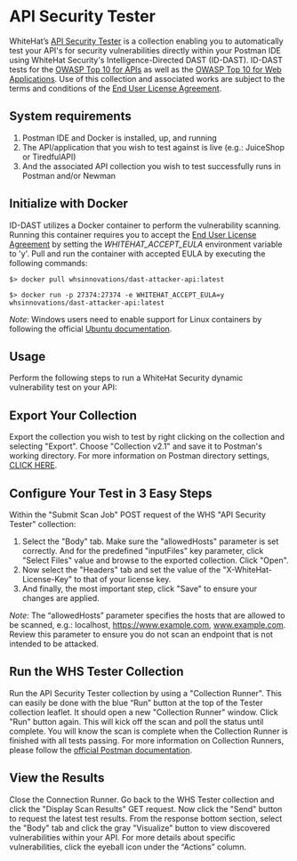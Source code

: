 # API Security Tester

WhiteHat’s [API Security Tester](https://www.postman.com/whitehatsec-innovations/workspace/api-security-tester/overview) is a collection enabling you to automatically test your API's for security vulnerabilities directly within your Postman IDE using WhiteHat Security's Intelligence-Directed DAST (ID-DAST). ID-DAST tests for the [OWASP Top 10 for APIs](https://owasp.org/www-project-api-security/) as well as the [OWASP Top 10 for Web Applications](https://owasp.org/www-project-top-ten/). Use of this collection and associated works are subject to the terms and conditions of the [End User License Agreement](https://www.whitehatsec.com/terms-conditions/eula-postman/).

## System requirements  
1) Postman IDE and Docker is installed, up, and running
2) The API/application that you wish to test against is live (e.g.: JuiceShop or TiredfulAPI)
3) And the associated API collection you wish to test successfully runs in Postman and/or Newman

## Initialize with Docker
ID-DAST utilizes a Docker container to perform the vulnerability scanning. Running this container requires you to accept the [End User License Agreement](https://www.whitehatsec.com/terms-conditions/eula-postman/) by setting the _WHITEHAT_ACCEPT_EULA_ environment variable to 'y'. Pull and run the container with accepted EULA by executing the following commands:

`$> docker pull whsinnovations/dast-attacker-api:latest`

`$> docker run -p 27374:27374 -e WHITEHAT_ACCEPT_EULA=y whsinnovations/dast-attacker-api:latest`

_Note_: Windows users need to enable support for Linux containers by following the official [Ubuntu documentation](https://ubuntu.com/tutorials/windows-ubuntu-hyperv-containers).

## Usage
Perform the following steps to run a WhiteHat Security dynamic vulnerability test on your API:

## Export Your Collection
Export the collection you wish to test by right clicking on the collection and selecting "Export". Choose "Collection v2.1" and save it to Postman's working directory. For more information on Postman directory settings, [CLICK HERE](https://learning.postman.com/docs/getting-started/settings/#working-directory). 

## Configure Your Test in 3 Easy Steps
Within the "Submit Scan Job" POST request of the WHS "API Security Tester" collection: 
1)	Select the "Body" tab. Make sure the "allowedHosts" parameter is set correctly. And for the predefined "inputFiles" key parameter, click "Select Files" value and browse to the exported collection. Click "Open".
2)	Now select the "Headers" tab and set the value of the "X-WhiteHat-License-Key" to that of your license key. 
3)	And finally, the most important step, click "Save" to ensure your changes are applied.

_Note_: The “allowedHosts” parameter specifies the hosts that are allowed to be scanned, e.g.: localhost, https://www.example.com, www.example.com.
Review this parameter to ensure you do not scan an endpoint that is not intended to be attacked.

## Run the WHS Tester Collection
Run the API Security Tester collection by using a "Collection Runner". This can easily be done with the blue “Run” button at the top of the Tester collection leaflet. It should open a new "Collection Runner" window. Click "Run" button again. This will kick off the scan and poll the status until complete. You will know the scan is complete when the Collection Runner is finished with all tests passing. For more information on Collection Runners, please follow the [official Postman documentation](https://learning.postman.com/docs/running-collections/intro-to-collection-runs/). 

## View the Results
Close the Connection Runner. Go back to the WHS Tester collection and click the "Display Scan Results" GET request. Now click the "Send" button to request the latest test results. From the response bottom section, select the "Body" tab and click the gray "Visualize" button to view discovered vulnerabilities within your API. For more details about specific vulnerabilities, click the eyeball icon under the “Actions” column.
